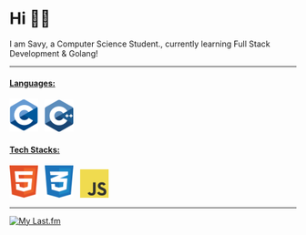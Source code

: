 # Hi 👋😁

I am Savy, a Computer Science Student., currently learning Full Stack Development & Golang!

---

#### <u>Languages:</u>

<img alt = "C" src = "./images/c.svg" width = 50> &nbsp; <img alt = "C++" src = "./images/cpp.svg" width = 50>

#### <u>Tech Stacks:</u>

<img alt = "HTML" src = "./images/html.svg" width = 50> &nbsp; <img alt = "C.svg" src = "./images/css.svg" width = 50> &nbsp; <img alt = "JavaScript" src = "./images/javascript.svg" width = 50>

---

[![My Last.fm](https://lastfm-recently-played.vercel.app/api?user=SNovachez011&count=3&loved=true&loved_style=3)](https://www.last.fm/user/SNovachez011)
